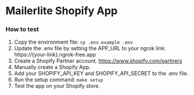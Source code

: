 # Mailerlite Shopify App

### How to test
1. Copy the environment file: `cp .env.example .env`
2. Update the .env file by setting the APP_URL to your ngrok link: https://{your-link}.ngrok-free.app
3. Create a Shopify Partner account. https://www.shopify.com/partners
4. Manually create a Shopify App.
5. Add your SHOPIFY_API_KEY and SHOPIFY_API_SECRET to the .env file.
6. Run the setup command: `make setup`
7. Test the app on your Shopify store.
